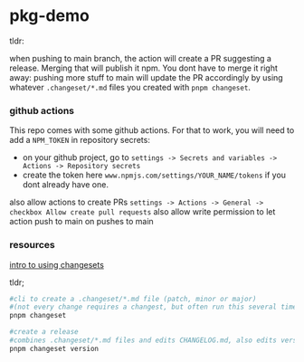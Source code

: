# pkg-demo

tldr:

when pushing to main branch, the action will create a PR suggesting a release. Merging that will publish it npm. You dont have to merge it right away: pushing more stuff to main will update the PR accordingly by using whatever `.changeset/*.md` files you created with `pnpm changeset`.

### github actions

This repo comes with some github actions. For that to work, you will need to add a `NPM_TOKEN` in repository secrets:

- on your github project, go to `settings -> Secrets and variables -> Actions -> Repository secrets`
- create the token here `www.npmjs.com/settings/YOUR_NAME/tokens` if you dont already have one.

also allow actions to create PRs `settings -> Actions -> General -> checkbox Allow create pull requests`
also allow write permission to let action push to main on pushes to main

### resources

[intro to using changesets](https://github.com/changesets/changesets/blob/main/docs/intro-to-using-changesets.md)

tldr;

```sh
#cli to create a .changeset/*.md file (patch, minor or major)
#(not every change requires a changest, but often run this several times before creating a release)
pnpm changeset

#create a release
#combines .changeset/*.md files and edits CHANGELOG.md, also edits version in package.json
pnpm changeset version
```
